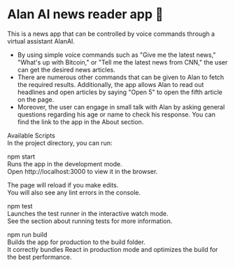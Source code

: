 # Alan AI news reader app 📰
This is a news app that can be controlled by voice commands through a virtual assistant AlanAI.  
* By using simple voice commands such as "Give me the latest news," "What's up with Bitcoin," or "Tell me the latest news from CNN," the user can get the desired news articles.  
* There are numerous other commands that can be given to Alan to fetch the required results. Additionally, the app allows Alan to read out headlines and open articles by saying "Open 5" to open the fifth article on the page.  
* Moreover, the user can engage in small talk with Alan by asking general questions regarding his age or name to check his response. You can find the link to the app in the About section.  

Available Scripts  
In the project directory, you can run:  

npm start  
Runs the app in the development mode.  
Open http://localhost:3000 to view it in the browser.  

The page will reload if you make edits.  
You will also see any lint errors in the console.  

npm test  
Launches the test runner in the interactive watch mode.  
See the section about running tests for more information.  

npm run build  
Builds the app for production to the build folder.  
It correctly bundles React in production mode and optimizes the build for the best performance.  
 
